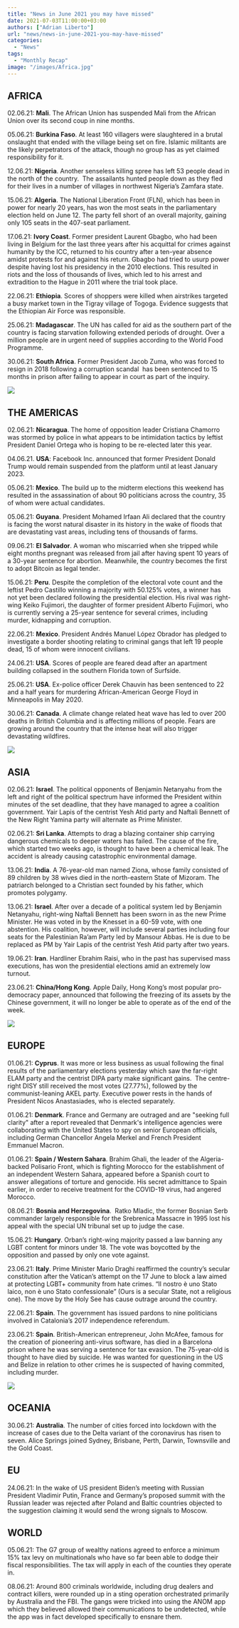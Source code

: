 ```yaml
---
title: "News in June 2021 you may have missed"
date: 2021-07-03T11:00:00+03:00
authors: ["Adrian Liberto"]
url: "news/news-in-june-2021-you-may-have-missed"
categories:
  - "News"
tags:
  - "Monthly Recap"
image: "/images/Africa.jpg"
---
```


## **AFRICA**

02.06.21: **Mali**. The African Union has suspended Mali from the African Union over its second coup in nine months.

05.06.21: **Burkina Faso**. At least 160 villagers were slaughtered in a brutal onslaught that ended with the village being set on fire. Islamic militants are the likely perpetrators of the attack, though no group has as yet claimed responsibility for it.

12.06.21: **Nigeria**. Another senseless killing spree has left 53 people dead in the north of the country.  The assailants hunted people down as they fled for their lives in a number of villages in northwest Nigeria’s Zamfara state.

15.06.21: **Algeria**. The National Liberation Front (FLN), which has been in power for nearly 20 years, has won the most seats in the parliamentary election held on June 12. The party fell short of an overall majority, gaining only 105 seats in the 407-seat parliament.

17.06.21: **Ivory Coast**. Former president Laurent Gbagbo, who had been living in Belgium for the last three years after his acquittal for crimes against humanity by the ICC, returned to his country after a ten-year absence amidst protests for and against his return. Gbagbo had tried to usurp power despite having lost his presidency in the 2010 elections. This resulted in riots and the loss of thousands of lives, which led to his arrest and extradition to the Hague in 2011 where the trial took place.

22.06.21: **Ethiopia**. Scores of shoppers were killed when airstrikes targeted a busy market town in the Tigray village of Togoga. Evidence suggests that the Ethiopian Air Force was responsible.

25.06.21: **Madagascar**. The UN has called for aid as the southern part of the country is facing starvation following extended periods of drought. Over a million people are in urgent need of supplies according to the World Food Programme.

30.06.21: **South Africa**. Former President Jacob Zuma, who was forced to resign in 2018 following a corruption scandal  has been sentenced to 15 months in prison after failing to appear in court as part of the inquiry.

![](/images/America-1024x538.jpg)

## **THE AMERICAS**

02.06.21: **Nicaragua**. The home of opposition leader Cristiana Chamorro was stormed by police in what appears to be intimidation tactics by leftist President Daniel Ortega who is hoping to be re-elected later this year.

04.06.21. **USA**: Facebook Inc. announced that former President Donald Trump would remain suspended from the platform until at least January 2023.

05.06.21: **Mexico**. The build up to the midterm elections this weekend has resulted in the assassination of about 90 politicians across the country, 35 of whom were actual candidates.

05.06.21: **Guyana**. President Mohamed Irfaan Ali declared that the country is facing the worst natural disaster in its history in the wake of floods that are devastating vast areas, including tens of thousands of farms.

09.06.21: **El Salvador**. A woman who miscarried when she tripped while eight months pregnant was released from jail after having spent 10 years of a 30-year sentence for abortion. Meanwhile, the country becomes the first to adopt Bitcoin as legal tender.

15.06.21: **Peru**. Despite the completion of the electoral vote count and the leftist Pedro Castillo winning a majority with 50.125% votes, a winner has not yet been declared following the presidential election. His rival was right-wing Keiko Fujimori, the daughter of former president Alberto Fujimori, who is currently serving a 25-year sentence for several crimes, including murder, kidnapping and corruption.

22.06.21: **Mexico**. President Andrés Manuel López Obrador has pledged to investigate a border shooting relating to criminal gangs that left 19 people dead, 15 of whom were innocent civilians.

24.06.21: **USA**. Scores of people are feared dead after an apartment building collapsed in the southern Florida town of Surfside.

25.06.21: **USA**. Ex-police officer Derek Chauvin has been sentenced to 22 and a half years for murdering African-American George Floyd in Minneapolis in May 2020.

30.06.21: **Canada**. A climate change related heat wave has led to over 200 deaths in British Columbia and is affecting millions of people. Fears are growing around the country that the intense heat will also trigger devastating wildfires.

![](/images/Asia-1024x538.jpg)

## **ASIA**

02.06.21: **Israel**. The political opponents of Benjamin Netanyahu from the left and right of the political spectrum have informed the President within minutes of the set deadline, that they have managed to agree a coalition government. Yair Lapis of the centrist Yesh Atid party and Naftali Bennett of the New Right Yamina party will alternate as Prime Minister.

02.06.21: **Sri Lanka**. Attempts to drag a blazing container ship carrying dangerous chemicals to deeper waters has failed. The cause of the fire, which started two weeks ago, is thought to have been a chemical leak. The accident is already causing catastrophic environmental damage.

13.06.21: **India**. A 76-year-old man named Ziona, whose family consisted of 89 children by 38 wives died in the north-eastern State of Mizoram. The patriarch belonged to a Christian sect founded by his father, which promotes polygamy.

13.06.21: **Israel**. After over a decade of a political system led by Benjamin Netanyahu, right-wing Naftali Bennett has been sworn in as the new Prime Minister. He was voted in by the Knesset in a 60-59 vote, with one abstention. His coalition, however, will include several parties including four seats for the Palestinian Ra’am Party led by Mansour Abbas. He is due to be replaced as PM by Yair Lapis of the centrist Yesh Atid party after two years.

19.06.21: **Iran**. Hardliner Ebrahim Raisi, who in the past has supervised mass executions, has won the presidential elections amid an extremely low turnout.

23.06.21: **China/Hong Kong**. Apple Daily, Hong Kong’s most popular pro-democracy paper, announced that following the freezing of its assets by the Chinese government, it will no longer be able to operate as of the end of the week.

![](/images/Europe-1024x538.jpg)

## **EUROPE**

01.06.21: **Cyprus**. It was more or less business as usual following the final results of the parliamentary elections yesterday which saw the far-right ELAM party and the centrist DIPA party make significant gains.  The centre-right DISY still received the most votes (27.77%), followed by the communist-leaning AKEL party. Executive power rests in the hands of President Nicos Anastasiades, who is elected separately.

01.06.21: **Denmark**. France and Germany are outraged and are "seeking full clarity" after a report revealed that Denmark's intelligence agencies were collaborating with the United States to spy on senior European officials, including German Chancellor Angela Merkel and French President Emmanuel Macron.

01.06.21: **Spain / Western Sahara**. Brahim Ghali, the leader of the Algeria-backed Polisario Front, which is fighting Morocco for the establishment of an independent Western Sahara, appeared before a Spanish court to answer allegations of torture and genocide. His secret admittance to Spain earlier, in order to receive treatment for the COVID-19 virus, had angered Morocco.

08.06.21: **Bosnia and Herzegovina**.  Ratko Mladic, the former Bosnian Serb commander largely responsible for the Srebrenica Massacre in 1995 lost his appeal with the special UN tribunal set up to judge the case.

15.06.21: **Hungary**. Orban’s right-wing majority passed a law banning any LGBT content for minors under 18. The vote was boycotted by the opposition and passed by only one vote against.

23.06.21: **Italy**. Prime Minister Mario Draghi reaffirmed the country’s secular constitution after the Vatican’s attempt on the 17 June to block a law aimed at protecting LGBT+ community from hate crimes. “Il nostro è uno Stato laico, non è uno Stato confessionale” (Ours is a secular State, not a religious one). The move by the Holy See has cause outrage around the country.

22.06.21: **Spain**. The government has issued pardons to nine politicians involved in Catalonia’s 2017 independence referendum.

23.06.21: **Spain**. British-American entrepreneur, John McAfee, famous for the creation of pioneering anti-virus software, has died in a Barcelona prison where he was serving a sentence for tax evasion. The 75-year-old is thought to have died by suicide. He was wanted for questioning in the US and Belize in relation to other crimes he is suspected of having commited, including murder.

![](/images/Oceania-1024x538.jpg)

## **OCEANIA**

30.06.21: **Australia**. The number of cities forced into lockdown with the increase of cases due to the Delta variant of the coronavirus has risen to seven. Alice Springs joined Sydney, Brisbane, Perth, Darwin, Townsville and the Gold Coast.

## **EU**

24.06.21: In the wake of US president Biden’s meeting with Russian President Vladimir Putin, France and Germany’s proposed summit with the Russian leader was rejected after Poland and Baltic countries objected to the suggestion claiming it would send the wrong signals to Moscow.

## **WORLD**

05.06.21: The G7 group of wealthy nations agreed to enforce a minimum 15% tax levy on multinationals who have so far been able to dodge their fiscal responsibilities. The tax will apply in each of the counties they operate in.

08.06.21: Around 800 criminals worldwide, including drug dealers and contract killers, were rounded up in a sting operation orchestrated primarily by Australia and the FBI. The gangs were tricked into using the ANOM app which they believed allowed their communications to be undetected, while the app was in fact developed specifically to ensnare them.
